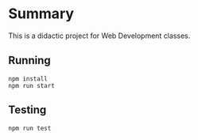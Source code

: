 # Summary

This is a didactic project for Web Development classes.

## Running

```
npm install
npm run start
```

## Testing

```
npm run test
```